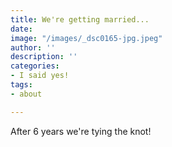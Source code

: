 ```yaml
---
title: We're getting married...
date: 
image: "/images/_dsc0165-jpg.jpeg"
author: ''
description: ''
categories:
- I said yes!
tags:
- about

---
```

After 6 years we're tying the knot!